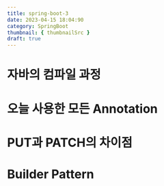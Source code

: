 ```yaml
---
title: spring-boot-3
date: 2023-04-15 18:04:90
category: SpringBoot
thumbnail: { thumbnailSrc }
draft: true
---
```


# 자바의 컴파일 과정

# 오늘 사용한 모든 Annotation

# PUT과 PATCH의 차이점

# Builder Pattern
